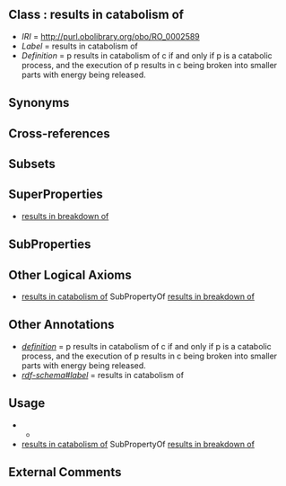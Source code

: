 
## Class : results in catabolism of

 * *IRI* = http://purl.obolibrary.org/obo/RO_0002589
 * *Label* = results in catabolism of
 * *Definition* = p results in catabolism of c if and only if p is a catabolic process, and the execution of p results in c being broken into smaller parts with energy being released.

## Synonyms


## Cross-references


## Subsets


## SuperProperties

 * [results in breakdown of](../../RO/86/RO_0002586.md)

## SubProperties


## Other Logical Axioms

 * [results in catabolism of](../../RO/89/RO_0002589.md) SubPropertyOf [results in breakdown of](../../RO/86/RO_0002586.md)

## Other Annotations

 * *[definition](../../IAO/15/IAO_0000115.md)* = p results in catabolism of c if and only if p is a catabolic process, and the execution of p results in c being broken into smaller parts with energy being released.
 * *[rdf-schema#label](../../el/rdf-schema#label.md)* = results in catabolism of

## Usage

 * -
 * [results in catabolism of](../../RO/89/RO_0002589.md) SubPropertyOf [results in breakdown of](../../RO/86/RO_0002586.md)

## External Comments

